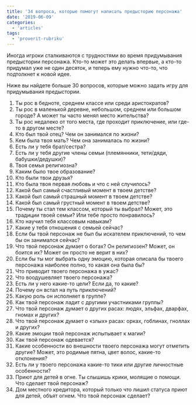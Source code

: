 ```yaml
---
title: '34 вопроса, которые помогут написать предысторию персонажа'
date: '2019-06-09'
categories:
  - 'articles'
tags:
  - 'proverit-rubriku'
---
```


Иногда игроки сталкиваются с трудностями во время придумывания предыстории персонажа. Кто-то может это делать впервые, а кто-то придумал уже не один десяток, и теперь ему нужно что-то, что подтолкнет к новой идее.

Ниже вы найдете больше 30 вопросов, которые можно задать игру для придумывания предыстории.

1. Ты рос в бедноте, среднем классе или среди аристократов?
2. Ты рос в маленькой деревне, небольшом, среднем или большом городе? А может ты часто менял место жительства?
3. Ты рос недалеко от того места, где проходит приключение, или где-то в другом месте?
4. Кто был твой отец? Чем он занимался по жизни?
5. Кем была твоя мать? Чем она занималась по жизни?
6. Есть ли у тебя брат/сестра?
7. Есть ли у тебя другие члены семьи (племянники, тети/дяди, бабушки/дедушки)?
8. Твоя семья религиозна?
9. Каким было твое образование?
10. Кто были твои друзья?
11. Кто была твоя первая любовь и что с ней случилось?
12. Какой был самый счастливый момент в твоем детстве?
13. Какой был самый страшный момент в твоем детстве?
14. Какой был самый грустный момент в твоем детстве?
15. Почему ты стал тем классом, который ты выбрал? Может, это традиции твоей семьи? Или тебе просто понравилось?
16. Кто научил тебя классовым навыкам?
17. Какие у тебя отношения с семьей сейчас?
18. Если бы твой персонаж не был бы искателем приключений, то чем бы он занимался сейчас?
19. Что твой персонаж думает о богах? Он религиозен? Может, он боится их? Может он просто не верит в них?
20. Если бы ты мог выбрать одну эмоцию, которая описала бы твоего персонажа наиболее полно, то какая она была бы?
21. Что приводит твоего персонажа в ужас?
22. Что воодушевляет твоего персонажа?
23. Есть ли у него какие-то цели? Если да, то какие?
24. Почему он встал на путь приключений?
25. Какую роль он исполняет в группе?
26. Как твой персонаж ладит с другими участниками группы?
27. Что твой персонаж думает о других расах: людях, эльфах, дварфах, гномах и других?
28. Что твой персонаж думает о «злых» расах: орках, гоблинах, гноллах и других?
29. Какие эмоции твой персонаж испытывает к магии?
30. Как твой персонаж одевается?
31. Какие особенности во внешности твоего персонажа могут отметить другие? Может, это родимые пятна, цвет волос, какие-то отклонения?
32. Есть ли у твоего персонажа какие-то тики или другие личностные особенности?
33. Приют для детей в огне. Ты слышишь крики, молящие о помощи. Что сделает твой персонаж?
34. Дом местного кредитора, который только что лишил статуса приют для детей, объят огнем. Что твой персонаж сделает?

#
